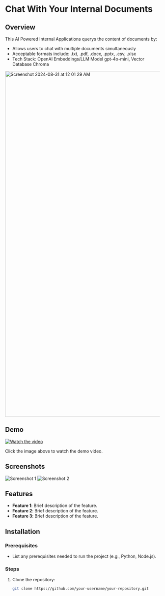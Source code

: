 # Chat With Your Internal Documents


## Overview

This AI Powered Internal Applications querys the content of documents by:
- Allows users to chat with multiple documents simultaneously
- Acceptable formats include: .txt, .pdf, .docx, .pptx, .csv, .xlsx
- Tech Stack: OpenAI Embeddings/LLM Model gpt-4o-mini, Vector Database Chroma

<img width="1125" alt="Screenshot 2024-08-31 at 12 01 29 AM" src="https://github.com/user-attachments/assets/13b1a246-14ee-4194-b181-682718628c70">
<br>

## Demo

[![Watch the video](path-to-thumbnail-image)](path-to-video-url) <!-- Embed a video with a clickable image -->

Click the image above to watch the demo video.

## Screenshots

![Screenshot 1](path-to-screenshot-1) <!-- Example screenshot -->
![Screenshot 2](path-to-screenshot-2)

## Features

- **Feature 1**: Brief description of the feature.
- **Feature 2**: Brief description of the feature.
- **Feature 3**: Brief description of the feature.

## Installation

### Prerequisites

- List any prerequisites needed to run the project (e.g., Python, Node.js).

### Steps

1. Clone the repository:
   ```bash
   git clone https://github.com/your-username/your-repository.git
